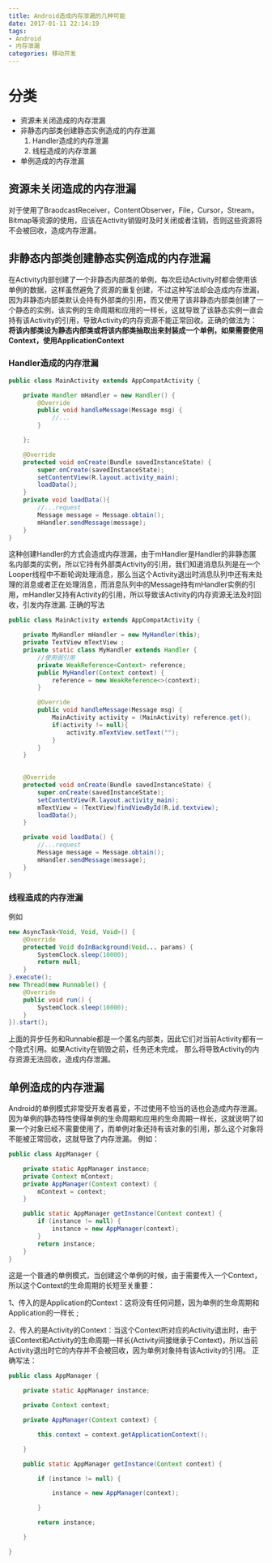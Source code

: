 ```yaml
---
title: Android造成内存泄漏的几种可能
date: 2017-01-11 22:14:19
tags: 
- Android
- 内存泄漏
categories: 移动开发
---
```


# 分类
* 资源未关闭造成的内存泄漏
* 非静态内部类创建静态实例造成的内存泄漏
	1. Handler造成的内存泄漏
	2. 线程造成的内存泄漏
* 单例造成的内存泄漏


## 资源未关闭造成的内存泄漏
对于使用了BraodcastReceiver，ContentObserver，File，Cursor，Stream，Bitmap等资源的使用，应该在Activity销毁时及时关闭或者注销，否则这些资源将不会被回收，造成内存泄漏。

## 非静态内部类创建静态实例造成的内存泄漏
在Activity内部创建了一个非静态内部类的单例，每次启动Activity时都会使用该单例的数据，这样虽然避免了资源的重复创建，不过这种写法却会造成内存泄漏，因为非静态内部类默认会持有外部类的引用，而又使用了该非静态内部类创建了一个静态的实例，该实例的生命周期和应用的一样长，这就导致了该静态实例一直会持有该Activity的引用，导致Activity的内存资源不能正常回收。正确的做法为：
**将该内部类设为静态内部类或将该内部类抽取出来封装成一个单例，如果需要使用Context，使用ApplicationContext**

### Handler造成的内存泄漏
```java
public class MainActivity extends AppCompatActivity {

    private Handler mHandler = new Handler() {
        @Override
        public void handleMessage(Message msg) {
            //...
        }

    };

    @Override
    protected void onCreate(Bundle savedInstanceState) {
        super.onCreate(savedInstanceState);
        setContentView(R.layout.activity_main);
        loadData();
    }
    private void loadData(){
        //...request
        Message message = Message.obtain();
        mHandler.sendMessage(message);
    }
}
```
这种创建Handler的方式会造成内存泄漏，由于mHandler是Handler的非静态匿名内部类的实例，所以它持有外部类Activity的引用，我们知道消息队列是在一个Looper线程中不断轮询处理消息，那么当这个Activity退出时消息队列中还有未处理的消息或者正在处理消息，而消息队列中的Message持有mHandler实例的引用，mHandler又持有Activity的引用，所以导致该Activity的内存资源无法及时回收，引发内存泄漏.
正确的写法
```java
public class MainActivity extends AppCompatActivity {

    private MyHandler mHandler = new MyHandler(this);
    private TextView mTextView ;
    private static class MyHandler extends Handler {
    	//使用弱引用
        private WeakReference<Context> reference;
        public MyHandler(Context context) {
            reference = new WeakReference<>(context);
        }

        @Override
        public void handleMessage(Message msg) {
            MainActivity activity = (MainActivity) reference.get();
            if(activity != null){
                activity.mTextView.setText("");
            }
        }
    }

  
    @Override
    protected void onCreate(Bundle savedInstanceState) {
        super.onCreate(savedInstanceState);
        setContentView(R.layout.activity_main);
        mTextView = (TextView)findViewById(R.id.textview);
        loadData();
    }

    private void loadData() {
        //...request
        Message message = Message.obtain();
        mHandler.sendMessage(message);
    }
}
```
### 线程造成的内存泄漏
例如
```java
new AsyncTask<Void, Void, Void>() {
    @Override
    protected Void doInBackground(Void... params) {
        SystemClock.sleep(10000);
        return null;
    }
}.execute();
new Thread(new Runnable() {
    @Override
    public void run() {
        SystemClock.sleep(10000);
    }
}).start();
```
上面的异步任务和Runnable都是一个匿名内部类，因此它们对当前Activity都有一个隐式引用。如果Activity在销毁之前，任务还未完成， 那么将导致Activity的内存资源无法回收，造成内存泄漏。
## 单例造成的内存泄漏
Android的单例模式非常受开发者喜爱，不过使用不恰当的话也会造成内存泄漏。因为单例的静态特性使得单例的生命周期和应用的生命周期一样长，这就说明了如果一个对象已经不需要使用了，而单例对象还持有该对象的引用，那么这个对象将不能被正常回收，这就导致了内存泄漏。
例如：
```java
public class AppManager {

    private static AppManager instance;
    private Context mContext;
    private AppManager(Context context) {
        mContext = context;
    }

    public static AppManager getInstance(Context context) {
        if (instance != null) {
            instance = new AppManager(context);
        }
        return instance;
    }
}
```
这是一个普通的单例模式，当创建这个单例的时候，由于需要传入一个Context，所以这个Context的生命周期的长短至关重要：

1、传入的是Application的Context：这将没有任何问题，因为单例的生命周期和Application的一样长 ;

2、传入的是Activity的Context：当这个Context所对应的Activity退出时，由于该Context和Activity的生命周期一样长(Activity间接继承于Context)，所以当前Activity退出时它的内存并不会被回收，因为单例对象持有该Activity的引用。
正确写法：
```java
public class AppManager {

    private static AppManager instance;

    private Context context;

    private AppManager(Context context) {

        this.context = context.getApplicationContext();

    }

    public static AppManager getInstance(Context context) {

        if (instance != null) {

            instance = new AppManager(context);

        }

        return instance;

    }

}
```
